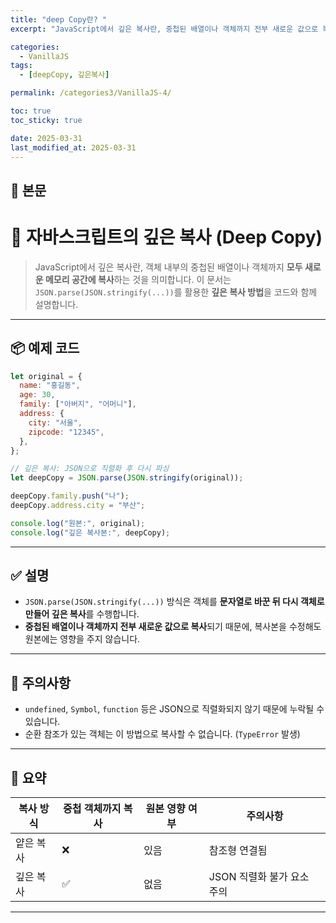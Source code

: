 ```yaml
---
title: "deep Copy란? "
excerpt: "JavaScript에서 깊은 복사란, 중첩된 배열이나 객체까지 전부 새로운 값으로 복사하는 방식입니다. 이 문서에서는 JSON.parse(JSON.stringify(...))를 활용한 깊은 복사 방법과 주의할 점을 코드와 함께 설명합니다."

categories:
  - VanillaJS
tags:
  - [deepCopy, 깊은복사]

permalink: /categories3/VanillaJS-4/

toc: true
toc_sticky: true

date: 2025-03-31
last_modified_at: 2025-03-31
---
```


## 🦥 본문

# 🧬 자바스크립트의 깊은 복사 (Deep Copy)

> JavaScript에서 깊은 복사란, 객체 내부의 중첩된 배열이나 객체까지 **모두 새로운 메모리 공간에 복사**하는 것을 의미합니다. 이 문서는 `JSON.parse(JSON.stringify(...))`를 활용한 **깊은 복사 방법**을 코드와 함께 설명합니다.

---

## 📦 예제 코드

```js
let original = {
  name: "홍길동",
  age: 30,
  family: ["아버지", "어머니"],
  address: {
    city: "서울",
    zipcode: "12345",
  },
};

// 깊은 복사: JSON으로 직렬화 후 다시 파싱
let deepCopy = JSON.parse(JSON.stringify(original));

deepCopy.family.push("나");
deepCopy.address.city = "부산";

console.log("원본:", original);
console.log("깊은 복사본:", deepCopy);
```

---

## ✅ 설명

- `JSON.parse(JSON.stringify(...))` 방식은 객체를 **문자열로 바꾼 뒤 다시 객체로 만들어 깊은 복사**를 수행합니다.
- **중첩된 배열이나 객체까지 전부 새로운 값으로 복사**되기 때문에, 복사본을 수정해도 원본에는 영향을 주지 않습니다.

---

## 🧾 주의사항

- `undefined`, `Symbol`, `function` 등은 JSON으로 직렬화되지 않기 때문에 누락될 수 있습니다.
- 순환 참조가 있는 객체는 이 방법으로 복사할 수 없습니다. (`TypeError` 발생)

---

## 🧪 요약

| 복사 방식 | 중첩 객체까지 복사 | 원본 영향 여부 | 주의사항                   |
| --------- | ------------------ | -------------- | -------------------------- |
| 얕은 복사 | ❌                 | 있음           | 참조형 연결됨              |
| 깊은 복사 | ✅                 | 없음           | JSON 직렬화 불가 요소 주의 |

---
